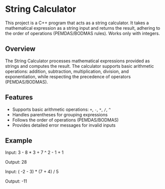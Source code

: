 # String Calculator

This project is a C++ program that acts as a string calculator. It takes a mathematical expression as a string input and returns the result, adhering to the order of operations (PEMDAS/BODMAS rules). Works only with integers.

## Overview

The String Calculator processes mathematical expressions provided as strings and computes the result. The calculator supports basic arithmetic operations: addition, subtraction, multiplication, division, and exponentiation, while respecting the precedence of operators (PEMDAS/BODMAS).

## Features

- Supports basic arithmetic operations: `+`, `-`, `*`, `/`, `^`
- Handles parentheses for grouping expressions
- Follows the order of operations (PEMDAS/BODMAS)
- Provides detailed error messages for invalid inputs

## Example

Input: 3 - 8 * 3 + 7 ^ 2 - 1 + 1

Output: 28

Input: ( -2 - 3) * (7 + 4) / 5

Output: -11

